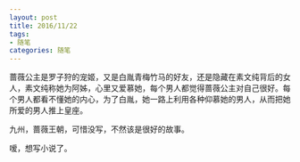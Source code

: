```yaml
---
layout: post
title: 2016/11/22
tags:
- 随笔
categories: 随笔
---
```

蔷薇公主是罗子狩的宠姬，又是白胤青梅竹马的好友，还是隐藏在素文纯背后的女人，素文纯称她为阿姊，心里又爱慕她，每个男人都觉得蔷薇公主对自己很好。每个男人都看不懂她的内心，为了白胤，她一路上利用各种仰慕她的男人，从而把她所爱的男人推上皇座。

九州，蔷薇王朝，可惜没写，不然该是很好的故事。

嗳，想写小说了。
